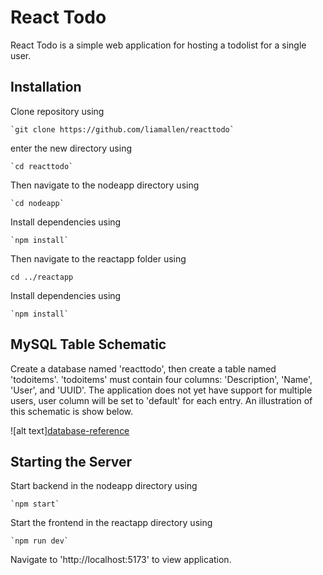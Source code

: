 # React Todo

React Todo is a simple web application for hosting a todolist for a single user. 

## Installation

Clone repository using 

    `git clone https://github.com/liamallen/reacttodo`

enter the new directory using

    `cd reacttodo`

Then navigate to the nodeapp directory using

    `cd nodeapp`

Install dependencies using 

    `npm install`

Then navigate to the reactapp folder using

   `cd ../reactapp`

Install dependencies using 

    `npm install`

## MySQL Table Schematic

Create a database named 'reacttodo', then create a table named 'todoitems'. 'todoitems' must contain four columns: 'Description', 'Name', 'User', and 'UUID'. The application does not yet have support for multiple users, user column will be set to 'default' for each entry. An illustration of this schematic is show below. 

![alt text][database-reference](https://github.com/liamallen/reacttodo/mysql-config.png "database reference image")

## Starting the Server

Start backend in the nodeapp directory using 

    `npm start`

Start the frontend in the reactapp directory using 

    `npm run dev`

Navigate to 'http://localhost:5173' to view application.
